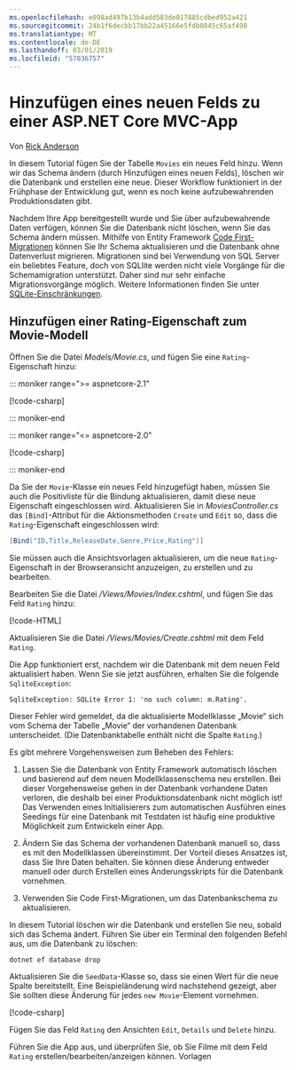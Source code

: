 ```yaml
---
ms.openlocfilehash: e098ad497b13b4add583de017885cdbed952a421
ms.sourcegitcommit: 24b1f6decbb17bb22a45166e5fdb0845c65af498
ms.translationtype: MT
ms.contentlocale: de-DE
ms.lasthandoff: 03/01/2019
ms.locfileid: "57036757"
---
```

<!-- This include not used by windows version -->
# <a name="add-a-new-field-to-an-aspnet-core-mvc-app"></a>Hinzufügen eines neuen Felds zu einer ASP.NET Core MVC-App

Von [Rick Anderson](https://twitter.com/RickAndMSFT)

In diesem Tutorial fügen Sie der Tabelle `Movies` ein neues Feld hinzu. Wenn wir das Schema ändern (durch Hinzufügen eines neuen Felds), löschen wir die Datenbank und erstellen eine neue. Dieser Workflow funktioniert in der Frühphase der Entwicklung gut, wenn es noch keine aufzubewahrenden Produktionsdaten gibt.

Nachdem Ihre App bereitgestellt wurde und Sie über aufzubewahrende Daten verfügen, können Sie die Datenbank nicht löschen, wenn Sie das Schema ändern müssen. Mithilfe von Entity Framework [Code First-Migrationen](/ef/core/get-started/aspnetcore/new-db) können Sie Ihr Schema aktualisieren und die Datenbank ohne Datenverlust migrieren. Migrationen sind bei Verwendung von SQL Server ein beliebtes Feature, doch von SQLlite werden nicht viele Vorgänge für die Schemamigration unterstützt. Daher sind nur sehr einfache Migrationsvorgänge möglich. Weitere Informationen finden Sie unter [SQLite-Einschränkungen](/ef/core/providers/sqlite/limitations).

## <a name="adding-a-rating-property-to-the-movie-model"></a>Hinzufügen einer Rating-Eigenschaft zum Movie-Modell

Öffnen Sie die Datei *Models/Movie.cs*, und fügen Sie eine `Rating`-Eigenschaft hinzu:

::: moniker range=">= aspnetcore-2.1"

[!code-csharp[](~/tutorials/first-mvc-app/start-mvc/sample/MvcMovie21/Models/MovieDateRating.cs?highlight=12&name=snippet)]

::: moniker-end

::: moniker range="<= aspnetcore-2.0"

[!code-csharp[](~/tutorials/first-mvc-app/start-mvc/sample/MvcMovie/Models/MovieDateRating.cs?highlight=11&range=7-18)]

::: moniker-end

Da Sie der `Movie`-Klasse ein neues Feld hinzugefügt haben, müssen Sie auch die Positivliste für die Bindung aktualisieren, damit diese neue Eigenschaft eingeschlossen wird. Aktualisieren Sie in *MoviesController.cs* das `[Bind]`-Attribut für die Aktionsmethoden `Create` und `Edit` so, dass die `Rating`-Eigenschaft eingeschlossen wird:

```csharp
[Bind("ID,Title,ReleaseDate,Genre,Price,Rating")]
   ```

Sie müssen auch die Ansichtsvorlagen aktualisieren, um die neue `Rating`-Eigenschaft in der Browseransicht anzuzeigen, zu erstellen und zu bearbeiten.

Bearbeiten Sie die Datei */Views/Movies/Index.cshtml*, und fügen Sie das Feld `Rating` hinzu:

[!code-HTML[](~/tutorials/first-mvc-app/start-mvc/sample/MvcMovie/Views/Movies/IndexGenreRating.cshtml?highlight=17,39&range=24-64)]

Aktualisieren Sie die Datei */Views/Movies/Create.cshtml* mit dem Feld `Rating`.

Die App funktioniert erst, nachdem wir die Datenbank mit dem neuen Feld aktualisiert haben. Wenn Sie sie jetzt ausführen, erhalten Sie die folgende `SqliteException`:

```
SqliteException: SQLite Error 1: 'no such column: m.Rating'.
```

Dieser Fehler wird gemeldet, da die aktualisierte Modellklasse „Movie“ sich vom Schema der Tabelle „Movie“ der vorhandenen Datenbank unterscheidet. (Die Datenbanktabelle enthält nicht die Spalte `Rating`.)

Es gibt mehrere Vorgehensweisen zum Beheben des Fehlers:

1. Lassen Sie die Datenbank von Entity Framework automatisch löschen und basierend auf dem neuen Modellklassenschema neu erstellen. Bei dieser Vorgehensweise gehen in der Datenbank vorhandene Daten verloren, die deshalb bei einer Produktionsdatenbank nicht möglich ist! Das Verwenden eines Initialisierers zum automatischen Ausführen eines Seedings für eine Datenbank mit Testdaten ist häufig eine produktive Möglichkeit zum Entwickeln einer App.

2. Ändern Sie das Schema der vorhandenen Datenbank manuell so, dass es mit den Modellklassen übereinstimmt. Der Vorteil dieses Ansatzes ist, dass Sie Ihre Daten behalten. Sie können diese Änderung entweder manuell oder durch Erstellen eines Änderungsskripts für die Datenbank vornehmen.

3. Verwenden Sie Code First-Migrationen, um das Datenbankschema zu aktualisieren.

In diesem Tutorial löschen wir die Datenbank und erstellen Sie neu, sobald sich das Schema ändert. Führen Sie über ein Terminal den folgenden Befehl aus, um die Datenbank zu löschen:

`dotnet ef database drop`

Aktualisieren Sie die `SeedData`-Klasse so, dass sie einen Wert für die neue Spalte bereitstellt. Eine Beispieländerung wird nachstehend gezeigt, aber Sie sollten diese Änderung für jedes `new Movie`-Element vornehmen.

[!code-csharp[](~/tutorials/first-mvc-app/start-mvc/sample/MvcMovie/Models/SeedDataRating.cs?name=snippet1&highlight=6)]

Fügen Sie das Feld `Rating` den Ansichten `Edit`, `Details` und `Delete` hinzu.

Führen Sie die App aus, und überprüfen Sie, ob Sie Filme mit dem Feld `Rating` erstellen/bearbeiten/anzeigen können. Vorlagen
